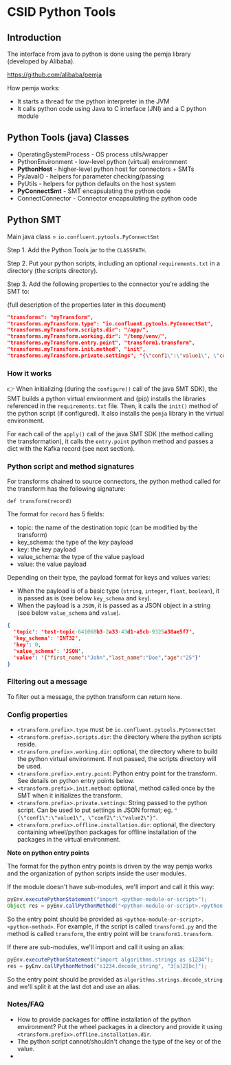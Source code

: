 # CSID Python Tools

## Introduction 

The interface from java to python is done using the pemja library (developed by Alibaba).

https://github.com/alibaba/pemja

How pemja works:
- It starts a thread for the python interpreter in the JVM
- It calls python code using Java to C interface (JNI) and a C python module

## Python Tools (java) Classes

- OperatingSystemProcess - OS process utils/wrapper
- PythonEnvironment - low-level python (virtual) environment
- **PythonHost** - higher-level python host for connectors + SMTs
- PyJavaIO - helpers for parameter checking/passing
- PyUtils - helpers for python defaults on the host system
- **PyConnectSmt** - SMT encapsulating the python code
- ConnectConnector - Connector encapsulating the python code

## Python SMT

Main java class = `io.confluent.pytools.PyConnectSmt`

Step 1. Add the Python Tools jar to the `CLASSPATH`.

Step 2. Put your python scripts, including an optional `requirements.txt` in a directory (the scripts directory).

Step 3. Add the following properties to the connector you're adding the SMT to:

(full description of the properties later in this document)

```json
"transforms": "myTransform",
"transforms.myTransform.type": "io.confluent.pytools.PyConnectSmt",
"transforms.myTransform.scripts.dir": "/app/",
"transforms.myTransform.working.dir": "/temp/venv/",
"transforms.myTransform.entry.point", "transform1.transform",
"transforms.myTransform.init.method", "init",
"transforms.myTransform.private.settings", "{\"conf1\":\"value1\", \"conf2\":\"value2\"}"

```

### How it works

👉 When initializing (during the `configure()` call of the java SMT SDK), the SMT builds a python virtual environment 
and (pip) installs the libraries referenced in the `requirements.txt` file. Then, it calls the `init()` method of the 
python script (if configured). It also installs the `pemja` library in the virtual environment.

For each call of the `apply()` call of the java SMT SDK (the method calling the transformation), it calls the `entry.point` 
python method and passes a dict with the Kafka record (see next section).

### Python script and method signatures

For transforms chained to source connectors, the python method called for the transform has the following signature:

`def transform(record)`

The format for `record` has 5 fields:

- topic: the name of the destination topic (can be modified by the transform)
- key_schema: the type of the key payload
- key: the key payload
- value_schema: the type of the value payload
- value: the value payload

Depending on their type, the payload format for keys and values varies: 
- When the payload is of a basic type (`string`, `integer`, `float`, `boolean`), it is passed as is (see below `key_schema` and `key`). 
- When the payload is a `JSON`, it is passed as a JSON object in a string (see below `value_schema` and `value`).

```json
{
  'topic': 'test-topic-641068b3-2a33-43d1-a5cb-9325a38ae5f7',
  'key_schema': 'INT32',
  'key': 0,
  'value_schema': 'JSON',
  'value': '{"first_name":"John","last_name":"Doe","age":"25"}'
}
```

### Filtering out a message

To filter out a message, the python transform can return `None`.

### Config properties

- `<transform.prefix>.type` must be `io.confluent.pytools.PyConnectSmt`
- `<transform.prefix>.scripts.dir`: the directory where the python scripts reside. 
- `<transform.prefix>.working.dir`: optional, the directory where to build the python virtual environment. If not passed, the scripts directory will be used.
- `<transform.prefix>.entry.point`: Python entry point for the transform. See details on python entry points below. 
- `<transform.prefix>.init.method`: optional, method called once by the SMT when it initializes the transform.
- `<transform.prefix>.private.settings`: String passed to the python script. Can be used to put settings in JSON format; eg. `"{\"conf1\":\"value1\", \"conf2\":\"value2\"}"`.
- `<transform.prefix>.offline.installation.dir`: optional, the directory containing wheel/python packages for offline installation of the packages in the virtual environment.

**Note on python entry points**

The format for the python entry points is driven by the way pemja works and the organization of python scripts inside the user modules. 

If the module doesn't have sub-modules, we'll import and call it this way:
```java
pyEnv.executePythonStatement("import <python-module-or-script>");
Object res = pyEnv.callPythonMethod("<python-module-or-script>.<python-method>");
```
So the entry point should be provided as `<python-module-or-script>.<python-method>`. 
For example, if the script is called `transform1.py` and the method is called `transform`, the entry point will be `transform1.transform`.

If there are sub-modules, we'll import and call it using an alias:

```java
pyEnv.executePythonStatement("import algorithms.strings as s1234");
res = pyEnv.callPythonMethod("s1234.decode_string", "3[a]2[bc]");
```

So the entry point should be provided as `algorithms.strings.decode_string` and we'll split it at the last dot and use an alias.



### Notes/FAQ

- How to provide packages for offline installation of the python environment? Put the wheel packages in a directory and provide it using `<transform.prefix>.offline.installation.dir`.
- The python script cannot/shouldn't change the type of the key or of the value.
- 